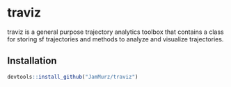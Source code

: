 # traviz
traviz is a general purpose trajectory analytics toolbox that contains a class for storing sf trajectories and methods to analyze and visualize trajectories.

## Installation
```R
devtools::install_github("JamMurz/traviz")
```
